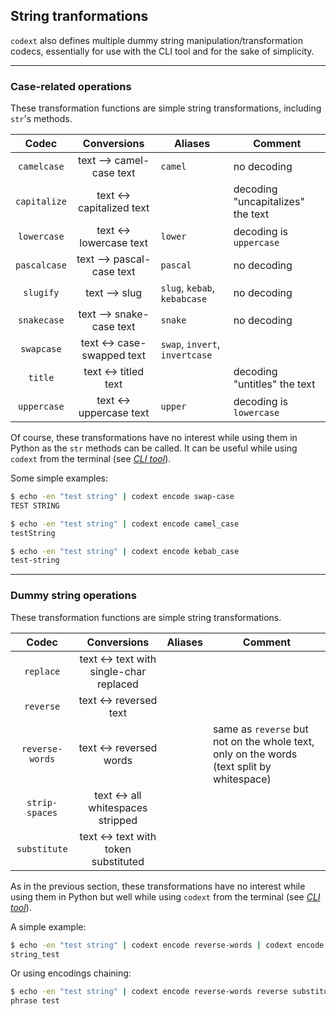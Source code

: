## String tranformations

`codext` also defines multiple dummy string manipulation/transformation codecs, essentially for use with the CLI tool and for the sake of simplicity.

-----

### Case-related operations

These transformation functions are simple string transformations, including `str`'s methods.

**Codec** | **Conversions** | **Aliases** | **Comment**
:---: | :---: | --- | ---
`camelcase` | text --> camel-case text | `camel` | no decoding
`capitalize` | text <-> capitalized text |  | decoding "uncapitalizes" the text
`lowercase` | text <-> lowercase text | `lower` | decoding is `uppercase`
`pascalcase` | text --> pascal-case text | `pascal` | no decoding
`slugify` | text --> slug | `slug`, `kebab`, `kebabcase` | no decoding
`snakecase` | text --> snake-case text | `snake` | no decoding
`swapcase` | text <-> case-swapped text | `swap`, `invert`, `invertcase` | 
`title` | text <-> titled text |  | decoding "untitles" the text
`uppercase` | text <-> uppercase text | `upper` | decoding is `lowercase`

Of course, these transformations have no interest while using them in Python as the `str` methods can be called. It can be useful while using `codext` from the terminal (see [*CLI tool*](cli.html)).

Some simple examples:

```sh
$ echo -en "test string" | codext encode swap-case
TEST STRING

$ echo -en "test string" | codext encode camel_case
testString

$ echo -en "test string" | codext encode kebab_case
test-string
```

-----

### Dummy string operations

These transformation functions are simple string transformations.

**Codec** | **Conversions** | **Aliases** | **Comment**
:---: | :---: | --- | ---
`replace` | text <-> text with single-char replaced |  | 
`reverse` | text <-> reversed text |  | 
`reverse-words` | text <-> reversed words |  | same as `reverse` but not on the whole text, only on the words (text split by whitespace)
`strip-spaces` | text <-> all whitespaces stripped |  | 
`substitute` | text <-> text with token substituted |  | 

As in the previous section, these transformations have no interest while using them in Python but well while using `codext` from the terminal (see [*CLI tool*](cli.html)).

A simple example:

```sh
$ echo -en "test string" | codext encode reverse-words | codext encode reverse replace-\ _
string_test
```

Or using encodings chaining:

```sh
$ echo -en "test string" | codext encode reverse-words reverse substitute-string/phrase
phrase test
```

